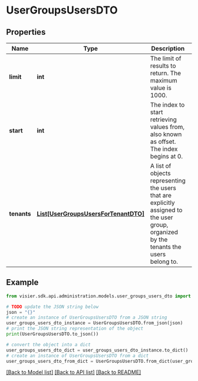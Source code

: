 # UserGroupsUsersDTO


## Properties

Name | Type | Description | Notes
------------ | ------------- | ------------- | -------------
**limit** | **int** | The limit of results to return. The maximum value is 1000. | [optional] 
**start** | **int** | The index to start retrieving values from, also known as offset. The index begins at 0. | [optional] 
**tenants** | [**List[UserGroupsUsersForTenantDTO]**](UserGroupsUsersForTenantDTO.md) | A list of objects representing the users that are explicitly assigned to the user group, organized by the tenants the users belong to. | [optional] 

## Example

```python
from visier.sdk.api.administration.models.user_groups_users_dto import UserGroupsUsersDTO

# TODO update the JSON string below
json = "{}"
# create an instance of UserGroupsUsersDTO from a JSON string
user_groups_users_dto_instance = UserGroupsUsersDTO.from_json(json)
# print the JSON string representation of the object
print(UserGroupsUsersDTO.to_json())

# convert the object into a dict
user_groups_users_dto_dict = user_groups_users_dto_instance.to_dict()
# create an instance of UserGroupsUsersDTO from a dict
user_groups_users_dto_from_dict = UserGroupsUsersDTO.from_dict(user_groups_users_dto_dict)
```
[[Back to Model list]](../README.md#documentation-for-models) [[Back to API list]](../README.md#documentation-for-api-endpoints) [[Back to README]](../README.md)


